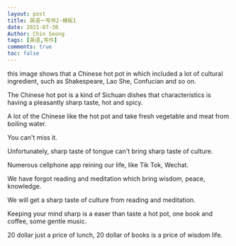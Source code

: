 ```yaml
---
layout: post
title: 英语一写作2-模板1
date: 2021-07-30
Author: Chin Seong
tags: [英语,写作]
comments: true
toc: false
---
```








this image shows that a Chinese hot pot in which included a lot of cultural ingredient, such as Shakespeare, Lao She, Confucian and so on.

The Chinese hot pot is a kind of Sichuan dishes that characteristics is having a pleasantly sharp taste, hot and spicy.

A lot of the Chinese like the hot pot and take fresh vegetable and meat from boiling water.

 You can't miss it.

Unfortunately, sharp taste of tongue can't bring sharp taste of culture. 

Numerous cellphone app reining our life, like Tik Tok, Wechat. 

We have forgot reading and meditation which bring wisdom, peace, knowledge. 

We will get a sharp taste of culture from reading and meditation. 

Keeping your mind sharp is a easer than taste a hot pot, one book and coffee, some gentle music.

20 dollar just a price of lunch, 20 dollar of books is a price of wisdom life.

<!-- more -->





